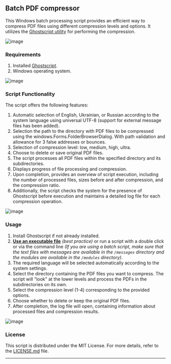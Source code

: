 ## Batch PDF compressor

This Windows batch processing script provides an efficient way to compress PDF files using different compression levels and options. It utilizes the [Ghostscript utility](https://www.ghostscript.com/) for performing the compression.

![image](https://github.com/sergeiown/batch_PDF_compressor/assets/112722061/4023a1b7-5b51-4f55-91a6-7b34245f0af4)

### Requirements

1. Installed [Ghostscript](https://www.ghostscript.com/).
2. Windows operating system.

![image](https://github.com/sergeiown/batch_PDF_compressor/assets/112722061/b316d6b8-2e39-417f-915e-50e6ad23b127)

### Script Functionality

The script offers the following features:

1. Automatic selection of English, Ukrainian, or Russian according to the system language using universal UTF-8 (support for external message files has been added).
2. Selection the path to the directory with PDF files to be compressed using the windows.Forms.FolderBrowserDialog. With path validation and allowance for 3 false addresses or bounces.
3. Selection of compression level: low, medium, high, ultra.
4. Choose to delete or save original PDF files.
5. The script processes all PDF files within the specified directory and its subdirectories.
6. Displays progress of file processing and compression.
7. Upon completion, provides an overview of script execution, including the number of processed files, sizes before and after compression, and the compression ratio.
8. Additionally, the script checks the system for the presence of Ghostscript before execution and maintains a detailed log file for each compression operation.

![image](https://github.com/sergeiown/batch_PDF_compressor/assets/112722061/d01cc59a-68e3-40ae-acbd-68d9529d07ec)

### Usage

1. Install Ghostscript if not already installed.
2. **[Use an executable file](https://github.com/sergeiown/batch_PDF_compressor/releases)** *(best practice)* or run a script with a double click or via the command line *(If you are using a batch script, make sure that the text files with messages are available in the `/messages` directory and the modules are available in the `/modules` directory)*.
3. The required language will be selected automatically according to the system settings.
4. Select the directory containing the PDF files you want to compress. The script will "look" at the lower levels and process the PDFs in the subdirectories on its own.
5. Select the compression level (1-4) corresponding to the provided options.
6. Choose whether to delete or keep the original PDF files.
7. After completion, the log file will open, containing information about processed files and compression results.

![image](https://github.com/sergeiown/batch_PDF_compressor/assets/112722061/8c874426-ffab-4d7e-8749-0e70e52fbdb2)

### License

This script is distributed under the MIT License. For more details, refer to the [LICENSE.md](https://github.com/sergeiown/compress_PDF/blob/main/LICENSE.md) file.

---
